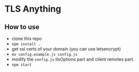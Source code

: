 # TLS Anything

## How to use

* clone this repo
* `npm install .`
* get ssl certs of your domain (you can use letsencrypt)
* `mv config.example.js config.js`
* modify the `config.js` tlsOptions part and client remotes part.
* `npm start`